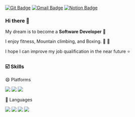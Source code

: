 [![Git Badge](http://img.shields.io/badge/-PSK-black?style=flat-square&logo=github&link=https://github.com/SangKyoungPark)](https://github.com/SangKyoungPark)
[![Gmail Badge](https://img.shields.io/badge/Gmail-d14836?style=flat-square&logo=Gmail&logoColor=white&link=mailto:tltmzh3@gmail.com)](mailto:tltmzh3@gmail.com)
[![Notion Badge](http://img.shields.io/badge/Notion-000000?style=flat-square&logo=Notion&link=https://www.notion.so/invite/08f53a17d900072cd26f6d2281dc24ef6dce78a5)](https://www.notion.so/invite/08f53a17d900072cd26f6d2281dc24ef6dce78a5)
	
### Hi there 👋
 
My dream is to become a  **Software** **Developer** 🚀

I enjoy fitness, Mountain climbing, and Boxing. 🥊 🏃

I hope I can improve my job qualification in the near future ⭐


 
### ☑️ Skills  
 
 
   
😄 Platforms

<img src="https://img.shields.io/badge/Android-3DDC84?style=flat-square&logo=Android&logoColor=white"/>  <img src="https://img.shields.io/badge/Visual Studio-5C2D91?style=flat-square&logo=&logoColor=white"/>  <img src="https://img.shields.io/badge/Eclipse-2C2255?style=flat-square&logo=&logoColor=white"/> 


🥺 Languages

 <img src="https://img.shields.io/badge/C-A8B9CC?style=flat-square&logo=C&logoColor=white"/>  <img src="https://img.shields.io/badge/C++-00599C?style=flat-square&logo=C++&logoColor=white"/> <img src="https://img.shields.io/badge/Java-007396?style=flat-square&logo=Java&logoColor=white"/>  <img src="https://img.shields.io/badge/MySQL-4479A1?style=flat-square&logo=Java&logoColor=white"/>
 

